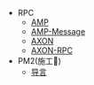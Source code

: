 - RPC
  - [AMP](amp/amp.md)
  - [AMP-Message](amp/amp-message.md)
  - [AXON](amp/axon.md)
  - [AXON-RPC](amp/axon-rpc.md)
- PM2(施工🚧)
  - [导言](pm2/导言.md)